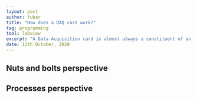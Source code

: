```yaml
---
layout: post
author: fubar
title: "How does a DAQ card work?"
tag: programming
tool: labview
excerpt: "A Data Acquisition card is almost always a constituent of an electronic test and measurement system. Let us understand the nuts-and-bolts as well as process perspective of a DAQ card."
date: 11th October, 2020
---
```


## Nuts and bolts perspective


## Processes perspective
